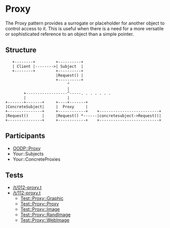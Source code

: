 Proxy
=====
The Proxy pattern provides a surrogate or placeholder for another
object to control access to it. This is useful when there is a
need for a more versatile or sophisticated reference to an object
than a simple pointer.

Structure
---------
```
   +--------+         +----------+
   | Client |-------->| Subject  |
   +--------+         +----------+
                      |Request() |
                      +----------+
                           ^
                           |
        +------------------^-----. . . . . . .
        |                  |
+-------+-------+     +----+-------+
|ConcreteSubject|     |  Proxy     |
+---------------+     +------------+    +--------------------------+
|Request()      |     |Request() *------|concretesubject->Request()|
+---------------+     +------------+    +--------------------------+
```

Participants
------------
* [OODP::Proxy](/lib/OODP/Proxy.pm)
* Your::Subjects
* Your::ConcreteProxies

Tests
-----
* [/t/012-proxy.t](/t/012-proxy.t)
* [/t/112-proxy.t](/t/112-proxy.t)
  * [Test::Proxy::Graphic](/t/lib/Test/Proxy/Graphic.pm)
  * [Test::Proxy::Proxy](/t/lib/Test/Proxy/Proxy.pm)
  * [Test::Proxy::Image](/t/lib/Test/Proxy/Image.pm)
  * [Test::Proxy::RandImage](/t/lib/Test/Proxy/RandImage.pm)
  * [Test::Proxy::WebImage](/t/lib/Test/Proxy/WebImage.pm)
